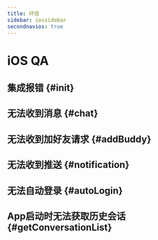 ```yaml
---
title: 环信
sidebar: iossidebar
secondnavios: true
---
```

# iOS QA

## 	集成报错 {#init}
## 	无法收到消息 {#chat}
##		无法收到加好友请求 {#addBuddy}
## 	无法收到推送	{#notification}
##	 	无法自动登录 {#autoLogin}
## 	App启动时无法获取历史会话	{#getConversationList}

